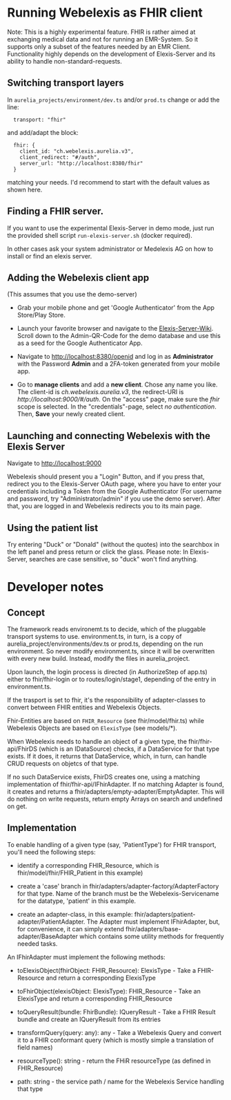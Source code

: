 # Running Webelexis as FHIR client

Note: This is a highly experimental feature. FHIR is rather aimed at exchanging medical data and not for running an EMR-System. So it supports only a subset of the features needed by an EMR Client. Functionality highly depends on the development of Elexis-Server and its ability to handle non-standard-requests.

## Switching transport layers

In `aurelia_projects/environment/dev.ts` and/or `prod.ts` change or add the line: 

      transport: "fhir"

and add/adapt the block:      

      fhir: {
        client_id: "ch.webelexis.aurelia.v3",
        client_redirect: "#/auth",
        server_url: "http://localhost:8380/fhir"
      }

matching your needs. I'd recommend to start with the default values as shown here.

## Finding a FHIR server.

If you want to use the experimental Elexis-Server in demo mode, just run the provided shell script `run-elexis-server.sh` (docker required).

In other cases ask your system administrator or Medelexis AG on how to install or find an elexis server.

## Adding the Webelexis client app

(This assumes that you use the demo-server)


* Grab your mobile phone and get 'Google Authenticator' from the App Store/Play Store.

* Launch your favorite browser and navigate to the [Elexis-Server-Wiki](https://github.com/elexis/elexis-server/wiki/SMART-on-FHIR). Scroll down to the Admin-QR-Code for the demo database and use this as a seed for the Google Authenticator App.


* Navigate to <http://localhost:8380/openid> and log in as **Administrator** with the Password **Admin** and a 2FA-token generated from your mobile app.

* Go to **manage clients** and add a **new client**. Chose any name you like. The client-id is *ch.webelexis.aurelia.v3*, the redirect-URI is *http://localhost:9000/#/auth*. On the "access" page, make sure
the *fhir* scope is selected. In the "credentials"-page, select *no authentication*. Then, **Save** your newly created client.

## Launching and connecting Webelexis with the Elexis Server

Navigate to [http://localhost:9000](http://localhost:9000)

Webelexis should present you a "Login" Button, and if you press that, redirect you to the Elexis-Server OAuth page, where you have to enter your credentials including a Token from the Google Authenticator (For username and password, try "Administrator/admin" if you use the demo server). After that, you are logged in and Webelexis redirects you to its main page.

## Using the patient list

Try entering "Duck" or "Donald" (without the quotes) into the searchbox in the left panel and press return or click the glass. Please note: In Elexis-Server, searches are case sensitive, so "duck" won't find anything.

# Developer notes

## Concept

The framework reads environemt.ts to decide, which of the pluggable transport systems to use. environment.ts, in turn, is a copy of aurelia_project/environments/dev.ts or prod.ts, depending on the run environment. So never modify environment.ts, since it will be overwritten with every new build. Instead, modify the files in aurelia_project.

Upon launch, the login process is directed (in AuthorizeStep of app.ts) either to fhir/fhir-login or to routes/login/stage1, depending of the entry in environment.ts.

If the trasport is set to fhir, it's the responsibility of adapter-classes to convert between FHIR entities and Webelexis Objects.

Fhir-Entities are based on `FHIR_Resource` (see fhir/model/fhir.ts) while Webelexis Objects are based on `ElexisType` (see models/*).

When Webelexis needs to handle an object of a given type, the fhir/fhir-api/FhirDS (which is an IDataSource) checks, if a DataService for that type exists. If it does, it returns that DataService, which, in turn, can handle CRUD requests on objetcs of that type.

If no such DataService exists, FhirDS creates one, using a matching implementation of fhir/fhir-api/IFhirAdapter. If no matching Adapter is found, it creates and returns a fhir/adapters/empty-adapter/EmptyAdapter. This will do nothing on write requests, return empty Arrays on search and undefined on get.


## Implementation

To enable handling of a given type (say, 'PatientType') for FHIR transport, you'll need the following steps:

* identify a corresponding FHIR_Resource, which is fhir/model/fhir/FHIR_Patient in this example)

* create a 'case' branch in fhir/adapters/adapter-factory/AdapterFactory for that type. Name of the branch must be the Webelexis-Servicename for the datatype, 'patient' in this example.

* create an adapter-class, in this example: fhir/adapters(patient-adapter/PatientAdapter. The Adapter must implement IFhirAdapter, but, for convenience, it can simply extend fhir/adapters/base-adapter/BaseAdapter which contains some utility methods for frequently needed tasks.

An IFhirAdapter must implement the following methods:

*  toElexisObject(fhirObject: FHIR_Resource): ElexisType - Take a FHIR-Resource and return a corresponding ElexisType

*   toFhirObject(elexisObject: ElexisType): FHIR_Resource - Take an ElexisType and return a corresponding FHIR_Resource

*  toQueryResult(bundle: FhirBundle): IQueryResult - Take a FHIR Result bundle and create an IQueryResult from its entries

*  transformQuery(query: any): any - Take a Webelexis Query and convert it to a FHIR conformant query (which is mostly simple a translation of field names)

*  resourceType(): string - return the FHiR resourceType (as defined in FHIR_Resource)

* path: string - the service path / name for the Webelexis Service handling that type


